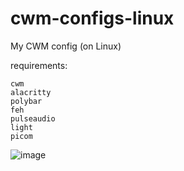 # cwm-configs-linux
My CWM config (on Linux)

requirements:

```
cwm
alacritty
polybar
feh
pulseaudio
light
picom
```


![image](https://github.com/YisuiDenghua/cwm-configs-linux/assets/102890144/a54ba487-92e0-4491-a5b1-860d7c943b63)
